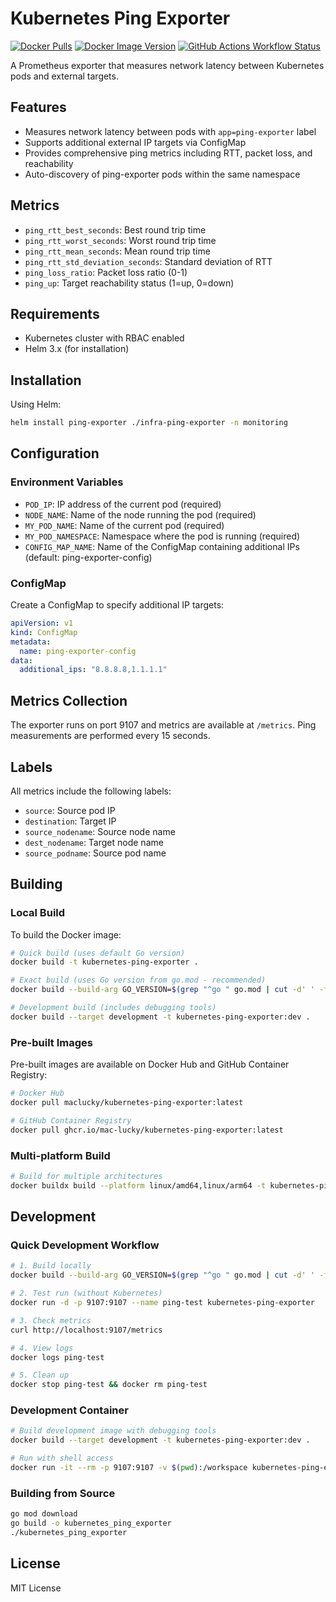 # Kubernetes Ping Exporter

[![Docker Pulls](https://img.shields.io/docker/pulls/maclucky/kubernetes-ping-exporter)](https://hub.docker.com/r/maclucky/kubernetes-ping-exporter)
[![Docker Image Version](https://img.shields.io/docker/v/maclucky/kubernetes-ping-exporter/latest)](https://hub.docker.com/r/maclucky/kubernetes-ping-exporter/tags)
[![GitHub Actions Workflow Status](https://github.com/mac-lucky/kubernetes-ping-exporter/actions/workflows/ci-cd.yml/badge.svg)](https://github.com/mac-lucky/kubernetes-ping-exporter/actions/workflows/ci-cd.yml)

A Prometheus exporter that measures network latency between Kubernetes pods and external targets.

## Features

- Measures network latency between pods with `app=ping-exporter` label
- Supports additional external IP targets via ConfigMap
- Provides comprehensive ping metrics including RTT, packet loss, and reachability
- Auto-discovery of ping-exporter pods within the same namespace

## Metrics

- `ping_rtt_best_seconds`: Best round trip time
- `ping_rtt_worst_seconds`: Worst round trip time
- `ping_rtt_mean_seconds`: Mean round trip time
- `ping_rtt_std_deviation_seconds`: Standard deviation of RTT
- `ping_loss_ratio`: Packet loss ratio (0-1)
- `ping_up`: Target reachability status (1=up, 0=down)

## Requirements

- Kubernetes cluster with RBAC enabled
- Helm 3.x (for installation)

## Installation

Using Helm:
```bash
helm install ping-exporter ./infra-ping-exporter -n monitoring
```

## Configuration

### Environment Variables

- `POD_IP`: IP address of the current pod (required)
- `NODE_NAME`: Name of the node running the pod (required)
- `MY_POD_NAME`: Name of the current pod (required)
- `MY_POD_NAMESPACE`: Namespace where the pod is running (required)
- `CONFIG_MAP_NAME`: Name of the ConfigMap containing additional IPs (default: ping-exporter-config)

### ConfigMap

Create a ConfigMap to specify additional IP targets:

```yaml
apiVersion: v1
kind: ConfigMap
metadata:
  name: ping-exporter-config
data:
  additional_ips: "8.8.8.8,1.1.1.1"
```

## Metrics Collection

The exporter runs on port 9107 and metrics are available at `/metrics`. Ping measurements are performed every 15 seconds.

## Labels

All metrics include the following labels:
- `source`: Source pod IP
- `destination`: Target IP
- `source_nodename`: Source node name
- `dest_nodename`: Target node name
- `source_podname`: Source pod name

## Building

### Local Build

To build the Docker image:
```bash
# Quick build (uses default Go version)
docker build -t kubernetes-ping-exporter .

# Exact build (uses Go version from go.mod - recommended)
docker build --build-arg GO_VERSION=$(grep "^go " go.mod | cut -d' ' -f2) -t kubernetes-ping-exporter .

# Development build (includes debugging tools)
docker build --target development -t kubernetes-ping-exporter:dev .
```

### Pre-built Images

Pre-built images are available on Docker Hub and GitHub Container Registry:
```bash
# Docker Hub
docker pull maclucky/kubernetes-ping-exporter:latest

# GitHub Container Registry
docker pull ghcr.io/mac-lucky/kubernetes-ping-exporter:latest
```

### Multi-platform Build
```bash
# Build for multiple architectures
docker buildx build --platform linux/amd64,linux/arm64 -t kubernetes-ping-exporter .
```

## Development

### Quick Development Workflow
```bash
# 1. Build locally
docker build --build-arg GO_VERSION=$(grep "^go " go.mod | cut -d' ' -f2) -t kubernetes-ping-exporter .

# 2. Test run (without Kubernetes)
docker run -d -p 9107:9107 --name ping-test kubernetes-ping-exporter

# 3. Check metrics
curl http://localhost:9107/metrics

# 4. View logs
docker logs ping-test

# 5. Clean up
docker stop ping-test && docker rm ping-test
```

### Development Container
```bash
# Build development image with debugging tools
docker build --target development -t kubernetes-ping-exporter:dev .

# Run with shell access
docker run -it --rm -p 9107:9107 -v $(pwd):/workspace kubernetes-ping-exporter:dev /bin/sh
```

### Building from Source
```bash
go mod download
go build -o kubernetes_ping_exporter
./kubernetes_ping_exporter
```

## License

MIT License
